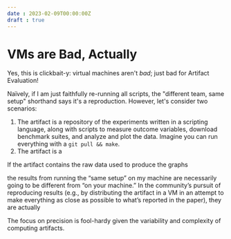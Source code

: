 ```yaml
---
date : 2023-02-09T00:00:00Z
draft : true
---
```


# VMs are Bad, Actually

Yes, this is clickbait-y: virtual machines aren't _bad_; just bad for Artifact Evaluation!<!--more-->


Naïvely, if I am just faithfully re-running all scripts, the "different team, same setup" shorthand says it's a reproduction. However, let's consider two scenarios:

1. The artifact is a repository of the experiments written in a scripting language, along with scripts to measure outcome variables, download benchmark suites, and analyze and plot the data. Imagine you can run everything with a `git pull && make`. 
2. The artifact is a 




If the artifact contains the raw data used to produce the graphs 

the results from running the “same setup” on my machine are necessarily going to be different from “on your machine.” In the community’s pursuit of reproducing results (e.g., by distributing the artifact in a VM in an attempt to make everything as close as possible to what’s reported in the paper), they are actually 


The focus on precision is fool-hardy given the variability and complexity of computing artifacts. 